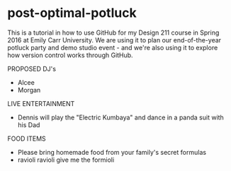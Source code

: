 # post-optimal-potluck
This is a tutorial in how to use GitHub for my Design 211 course in Spring 2016 at Emily Carr University. We are using it to plan our end-of-the-year potluck party and demo studio event - and we're also using it to explore how version control works through GitHub. 

PROPOSED DJ's
- Alcee
- Morgan

LIVE ENTERTAINMENT
- Dennis will play the "Electric Kumbaya" and dance in a panda suit with his Dad

FOOD ITEMS
- Please bring homemade food from your family's secret formulas 
- ravioli ravioli give me the formioli

